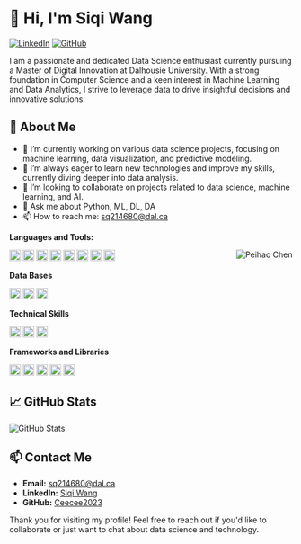 # 👋 Hi, I'm Siqi Wang

[![LinkedIn](https://img.shields.io/badge/LinkedIn-Profile-blue)](https://linkedin.com/in/siqi-wang-ceecee/)
[![GitHub](https://img.shields.io/badge/GitHub-Profile-black)](https://github.com/Ceecee2023)

I am a passionate and dedicated Data Science enthusiast currently pursuing a Master of Digital Innovation at Dalhousie University. With a strong foundation in Computer Science and a keen interest in Machine Learning and Data Analytics, I strive to leverage data to drive insightful decisions and innovative solutions.

## 🌟 About Me

- 🔭 I’m currently working on various data science projects, focusing on machine learning, data visualization, and predictive modeling.
- 🌱 I’m always eager to learn new technologies and improve my skills, currently diving deeper into data analysis.
- 👯 I’m looking to collaborate on projects related to data science, machine learning, and AI.
- 💬 Ask me about Python, ML, DL, DA
- 📫 How to reach me: sq214680@dal.ca

**Languages and Tools:**  

<code><img height="20" src="https://cdn.jsdelivr.net/npm/simple-icons@3.12.2/icons/python.svg"></code>
<code><img height="20" src="https://cdn.jsdelivr.net/npm/simple-icons@3.12.2/icons/powerbi.svg"></code>
<code><img height="20" src="https://cdn.jsdelivr.net/npm/simple-icons@3.12.2/icons/tableau.svg"></code>
<code><img height="20" src="https://cdn.jsdelivr.net/npm/simple-icons@3.12.2/icons/html5.svg"></code>
<code><img height="20" src="https://cdn.jsdelivr.net/npm/simple-icons@3.12.2/icons/css3.svg"></code>
<code><img height="20" src="https://cdn.jsdelivr.net/npm/simple-icons@3.12.2/icons/javascript.svg"></code>
<code><img height="20" src="https://cdn.jsdelivr.net/npm/simple-icons@3.12.2/icons/r.svg"></code>
<code><img height="20" src="https://cdn.jsdelivr.net/npm/simple-icons@3.12.2/icons/php.svg"></code>
<img align="right"  src="https://github-readme-stats.vercel.app/api?username=Caesarcph&count_private=true&show_icons=true" alt="Peihao Chen" />

**Data Bases**

<code><img height="20" src="https://cdn.jsdelivr.net/npm/simple-icons@3.12.2/icons/mysql.svg"></code>
<code><img height="20" src="https://cdn.jsdelivr.net/npm/simple-icons@3.12.2/icons/mongodb.svg"></code>
<code><img height="20" src="https://cdn.jsdelivr.net/npm/simple-icons@3.12.2/icons/sqlite.svg"></code>

**Technical Skills**

<code><img height="20" src="https://cdn.jsdelivr.net/npm/simple-icons@3.12.2/icons/git.svg"></code>
<code><img height="20" src="https://cdn.jsdelivr.net/npm/simple-icons@3.12.2/icons/linux.svg"></code>
<code><img height="20" src="https://cdn.jsdelivr.net/npm/simple-icons@3.12.2/icons/visualstudiocode.svg"></code>

**Frameworks and Libraries**

<code><img height="20" src="https://cdn.jsdelivr.net/npm/simple-icons@3.12.2/icons/scikit-learn.svg"></code>
<code><img height="20" src="https://cdn.jsdelivr.net/npm/simple-icons@3.12.2/icons/pandas.svg"></code>
<code><img height="20" src="https://cdn.jsdelivr.net/npm/simple-icons@3.12.2/icons/numpy.svg"></code>
<code><img height="20" src="https://cdn.jsdelivr.net/npm/simple-icons@3.12.2/icons/pytorch.svg"></code>
<code><img height="20" src="https://cdn.jsdelivr.net/npm/simple-icons@3.12.2/icons/tensorflow.svg"></code>

## 📈 GitHub Stats
![GitHub Stats](https://github-readme-stats.vercel.app/api?username=Ceecee2023&show_icons=true&theme=radical)

## 📫 Contact Me
- **Email:** sq214680@dal.ca
- **LinkedIn:** [Siqi Wang](https://linkedin.com/in/siqi-wang-ceecee/)
- **GitHub:** [Ceecee2023](https://github.com/Ceecee2023)

Thank you for visiting my profile! Feel free to reach out if you'd like to collaborate or just want to chat about data science and technology.
